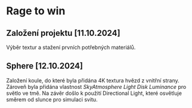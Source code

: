 # Rage to win

## Založení projektu [11.10.2024]
Výběr textur a stažení prvních potřebných materiálů.

## Sphere [12.10.2024]
Založení koule, do které byla přidána 4K textura hvězd z vnitřní strany. Zároveň byla přidána vlastnost *SkyAtmosphere Light Disk Luminance* pro světlo ve tmě.
Na závěr došlo k použití Directional Light, které osvětluje směrem od slunce pro simulaci svitu.
